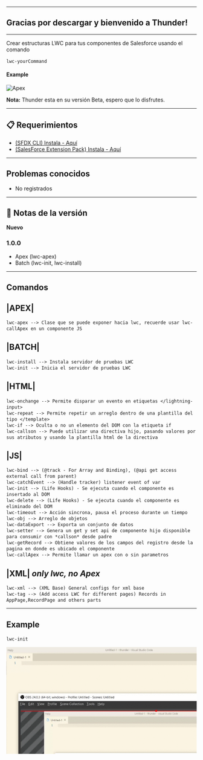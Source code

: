 *** 
##  Gracias por descargar y bienvenido a Thunder!
*** 


  
  Crear estructuras LWC para tus componentes de Salesforce usando el comando  

```
lwc-yourCommand
```
#### Example
![Apex](/images/Apex.gif)

**Nota:** Thunder esta en su versión Beta, espero que lo disfrutes.
***  
## 📋 Requerimientos 

* [(SFDX CLI) Instala - Aquí](https://developer.salesforce.com/tools/sfdxcli)  
* [(SalesForce Extension Pack) Instala - Aquí](https://marketplace.visualstudio.com/items?itemName=salesforce.salesforcedx-vscode)

*** 
## Problemas conocidos

- No registrados
*** 


## 🔧 Notas de la versión 
**Nuevo**
### 1.0.0
- Apex (lwc-apex)
- Batch (lwc-init, lwc-install)

*** 


## Comandos

## |APEX|
```
lwc-apex --> Clase que se puede exponer hacia lwc, recuerde usar lwc-callApex en un componente JS
```

## |BATCH|
```
lwc-install --> Instala servidor de pruebas LWC
lwc-init --> Inicia el servidor de pruebas LWC
```

## |HTML|
```
lwc-onchange --> Permite disparar un evento en etiquetas </lightning-input>
lwc-repeat --> Permite repetir un arreglo dentro de una plantilla del tipo </template>
lwc-if --> Oculta o no un elemento del DOM con la etiqueta if
lwc-callson --> Puede utilizar una directiva hijo, pasando valores por sus atributos y usando la plantilla html de la directiva
```

## |JS|
```
lwc-bind --> (@track - For Array and Binding), (@api get access external call from parent)
lwc-catchEvent --> (Handle tracker) listener event of var
lwc-init --> (Life Hooks) - Se ejecuta cuando el componente es insertado al DOM
lwc-delete --> (Life Hooks) - Se ejecuta cuando el componente es eliminado del DOM
lwc-timeout --> Acción sincrona, pausa el proceso durante un tiempo
lwc-obj --> Arreglo de objetos
lwc-dataExport --> Exporta un conjunto de datos
lwc-setter --> Genera un get y set api de componente hijo disponible para consumir con *callson* desde padre
lwc-getRecord --> Obtiene valores de los campos del registro desde la pagina en donde es ubicado el componente
lwc-callApex --> Permite llamar un apex con o sin parametros
```

## |XML| _only lwc, no Apex_
```
lwc-xml --> (XML Base) General configs for xml base
lwc-tag --> (Add access LWC for different pages) Records in AppPage,RecordPage and others parts
```

*** 
## Example
```
lwc-init
```
![Batch](./images/batch.gif)
